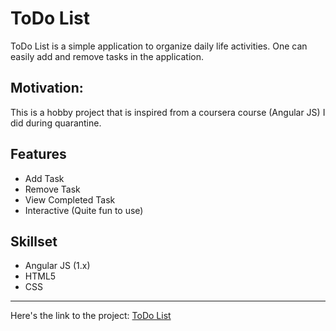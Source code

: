  # ToDo List

ToDo List is a simple application to organize daily life activities. One can easily add and remove tasks in the application. 

## Motivation:

This is a hobby project that is inspired from a coursera course (Angular JS) I did during quarantine.

## Features

* Add Task
* Remove Task
* View Completed Task
* Interactive (Quite fun to use)


## Skillset

* Angular JS (1.x)
* HTML5
* CSS

___


Here's the link to the project:
[ToDo List](https://rinoj77.github.io/ToDoList/)
